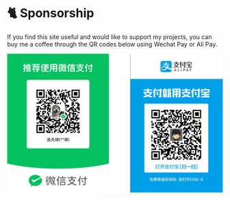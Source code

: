 <!-- ---
comments: true
--- -->

# 🐈️ Sponsorship

If you find this site useful and would like to support my projects, you can buy me a coffee through the QR codes below using Wechat Pay or Ali Pay.

![QRCode](image/QRCode.png)
